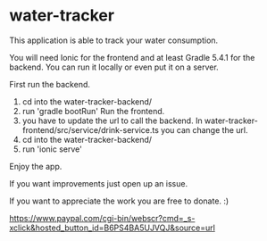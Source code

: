 # water-tracker
This application is able to track your water consumption.

You will need Ionic for the frontend and at least Gradle 5.4.1 for the backend.
You can run it locally or even put it on a server.

First run the backend.
1. cd into the water-tracker-backend/
2. run 'gradle bootRun'
Run the frontend.
1. you have to update the url to call the backend. 
   In water-tracker-frontend/src/service/drink-service.ts you can change the url.
2. cd into the water-tracker-backend/
3. run 'ionic serve'

Enjoy the app.

If you want improvements just open up an issue.

If you want to appreciate the work you are free to donate. :)

https://www.paypal.com/cgi-bin/webscr?cmd=_s-xclick&hosted_button_id=B6PS4BA5UJVQJ&source=url
